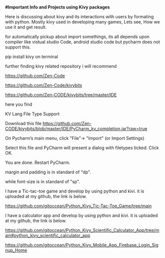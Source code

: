 **#Important Info and Projects using Kivy packages**

Here is discussing about kivy and its interactions with users by formating with python. Mostly kivy used in developing many games, Lets see, How we use it and get result.

for automatically pickup about import somethings, its all depends upon compiler like vistual studio Code, android studio code but pycharm does not support this. 

pip install kivy       on terminal

further finding kivy related repository i will recommend

https://github.com/Zen-Code

https://github.com/Zen-Code/kivybits

https://github.com/Zen-CODE/kivybits/tree/master/IDE

here you find

KV Lang File Type Support

Download this file https://github.com/Zen-CODE/kivybits/blob/master/IDE/PyCharm_kv_completion.jar?raw=true

On Pycharm’s main menu, click "File"-> "Import" (or Import Settings)

Select this file and PyCharm will present a dialog with filetypes ticked. Click OK.

You are done. Restart PyCharm.

margin and padding is in standard of "dp".

while font-size is in standard of "sp".

I have a Tic-tac-toe game and develop by using python and kivi. it is uploaded at my github, the link is below.

https://github.com/gitoccean/Python_Kivy_Tic-Tac-Toe_Game/tree/main

I have a calculator app and develop by using python and kivi. it is uploaded at my github, the link is below.

https://github.com/gitoccean/Python_Kivy_Scientific_Calculator_App/tree/main#python_kivy_scientific_calculator_app

https://github.com/gitoccean/Python_Kivy_Mobile_App_Firebase_Login_Signup_Home
